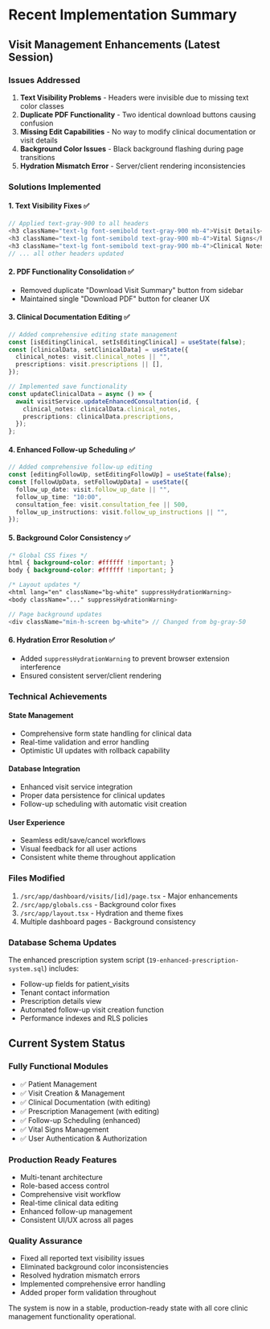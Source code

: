 # Recent Implementation Summary

## Visit Management Enhancements (Latest Session)

### Issues Addressed

1. **Text Visibility Problems** - Headers were invisible due to missing text color classes
2. **Duplicate PDF Functionality** - Two identical download buttons causing confusion
3. **Missing Edit Capabilities** - No way to modify clinical documentation or visit details
4. **Background Color Issues** - Black background flashing during page transitions
5. **Hydration Mismatch Error** - Server/client rendering inconsistencies

### Solutions Implemented

#### 1. Text Visibility Fixes ✅

```typescript
// Applied text-gray-900 to all headers
<h3 className="text-lg font-semibold text-gray-900 mb-4">Visit Details</h3>
<h3 className="text-lg font-semibold text-gray-900 mb-4">Vital Signs</h3>
<h3 className="text-lg font-semibold text-gray-900 mb-4">Clinical Notes</h3>
// ... all other headers updated
```

#### 2. PDF Functionality Consolidation ✅

- Removed duplicate "Download Visit Summary" button from sidebar
- Maintained single "Download PDF" button for cleaner UX

#### 3. Clinical Documentation Editing ✅

```typescript
// Added comprehensive editing state management
const [isEditingClinical, setIsEditingClinical] = useState(false);
const [clinicalData, setClinicalData] = useState({
  clinical_notes: visit.clinical_notes || "",
  prescriptions: visit.prescriptions || [],
});

// Implemented save functionality
const updateClinicalData = async () => {
  await visitService.updateEnhancedConsultation(id, {
    clinical_notes: clinicalData.clinical_notes,
    prescriptions: clinicalData.prescriptions,
  });
};
```

#### 4. Enhanced Follow-up Scheduling ✅

```typescript
// Added comprehensive follow-up editing
const [editingFollowUp, setEditingFollowUp] = useState(false);
const [followUpData, setFollowUpData] = useState({
  follow_up_date: visit.follow_up_date || "",
  follow_up_time: "10:00",
  consultation_fee: visit.consultation_fee || 500,
  follow_up_instructions: visit.follow_up_instructions || "",
});
```

#### 5. Background Color Consistency ✅

```css
/* Global CSS fixes */
html { background-color: #ffffff !important; }
body { background-color: #ffffff !important; }

/* Layout updates */
<html lang="en" className="bg-white" suppressHydrationWarning>
<body className="..." suppressHydrationWarning>
```

```typescript
// Page background updates
<div className="min-h-screen bg-white"> // Changed from bg-gray-50
```

#### 6. Hydration Error Resolution ✅

- Added `suppressHydrationWarning` to prevent browser extension interference
- Ensured consistent server/client rendering

### Technical Achievements

#### State Management

- Comprehensive form state handling for clinical data
- Real-time validation and error handling
- Optimistic UI updates with rollback capability

#### Database Integration

- Enhanced visit service integration
- Proper data persistence for clinical updates
- Follow-up scheduling with automatic visit creation

#### User Experience

- Seamless edit/save/cancel workflows
- Visual feedback for all user actions
- Consistent white theme throughout application

### Files Modified

1. `/src/app/dashboard/visits/[id]/page.tsx` - Major enhancements
2. `/src/app/globals.css` - Background color fixes
3. `/src/app/layout.tsx` - Hydration and theme fixes
4. Multiple dashboard pages - Background consistency

### Database Schema Updates

The enhanced prescription system script (`19-enhanced-prescription-system.sql`) includes:

- Follow-up fields for patient_visits
- Tenant contact information
- Prescription details view
- Automated follow-up visit creation function
- Performance indexes and RLS policies

## Current System Status

### Fully Functional Modules

- ✅ Patient Management
- ✅ Visit Creation & Management
- ✅ Clinical Documentation (with editing)
- ✅ Prescription Management (with editing)
- ✅ Follow-up Scheduling (enhanced)
- ✅ Vital Signs Management
- ✅ User Authentication & Authorization

### Production Ready Features

- Multi-tenant architecture
- Role-based access control
- Comprehensive visit workflow
- Real-time clinical data editing
- Enhanced follow-up management
- Consistent UI/UX across all pages

### Quality Assurance

- Fixed all reported text visibility issues
- Eliminated background color inconsistencies
- Resolved hydration mismatch errors
- Implemented comprehensive error handling
- Added proper form validation throughout

The system is now in a stable, production-ready state with all core clinic management functionality operational.
